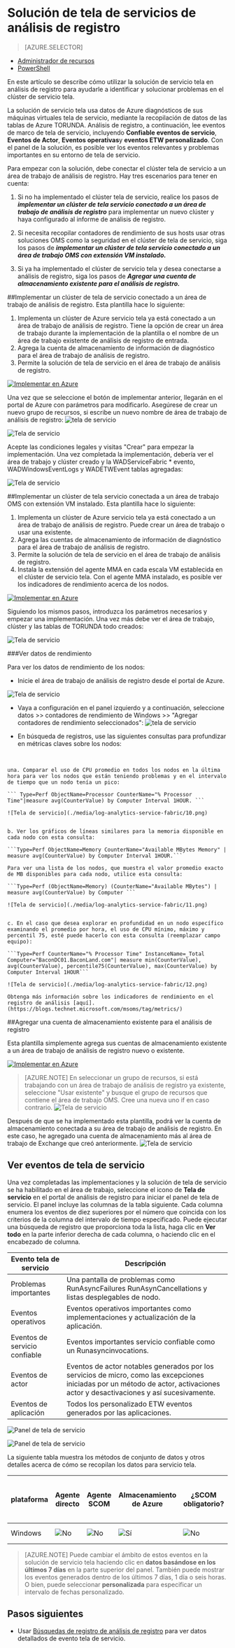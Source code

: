 <properties
    pageTitle="Optimizar su entorno con la solución de tela de servicio de análisis de registro | Microsoft Azure"
    description="Puede usar la solución de servicio tela para evaluar los riesgos y la salud de su servicio tela aplicaciones, servicios de micro, nodos y clústeres."
    services="log-analytics"
    documentationCenter=""
    authors="niniikhena"
    manager="jochan"
    editor=""/>

<tags
    ms.service="log-analytics"
    ms.workload="na"
    ms.tgt_pltfrm="na"
    ms.devlang="na"
    ms.topic="article"
    ms.date="09/21/2016"
    ms.author="nini"/>



# <a name="service-fabric-solution-in-log-analytics"></a>Solución de tela de servicios de análisis de registro

> [AZURE.SELECTOR]
- [Administrador de recursos](log-analytics-service-fabric-azure-resource-manager.md)
- [PowerShell](log-analytics-service-fabric.md)

En este artículo se describe cómo utilizar la solución de servicio tela en análisis de registro para ayudarle a identificar y solucionar problemas en el clúster de servicio tela.

La solución de servicio tela usa datos de Azure diagnósticos de sus máquinas virtuales tela de servicio, mediante la recopilación de datos de las tablas de Azure TORUNDA. Análisis de registro, a continuación, lee eventos de marco de tela de servicio, incluyendo **Confiable eventos de servicio**, **Eventos de Actor**, **Eventos operativas**y **eventos ETW personalizado**. Con el panel de la solución, es posible ver los eventos relevantes y problemas importantes en su entorno de tela de servicio.

Para empezar con la solución, debe conectar el clúster tela de servicio a un área de trabajo de análisis de registro. Hay tres escenarios para tener en cuenta:

1. Si no ha implementado el clúster tela de servicio, realice los pasos de ***implementar un clúster de tela servicio conectado a un área de trabajo de análisis de registro*** para implementar un nuevo clúster y haya configurado al informe de análisis de registro.

2. Si necesita recopilar contadores de rendimiento de sus hosts usar otras soluciones OMS como la seguridad en el clúster de tela de servicio, siga los pasos de ***implementar un clúster de tela servicio conectado a un área de trabajo OMS con extensión VM instalado.***

3. Si ya ha implementado el clúster de servicio tela y desea conectarse a análisis de registro, siga los pasos de ***Agregar una cuenta de almacenamiento existente para el análisis de registro.***


##<a name="deploy-a-service-fabric-cluster-connected-to-a-log-analytics-workspace"></a>Implementar un clúster de tela de servicio conectado a un área de trabajo de análisis de registro.
Esta plantilla hace lo siguiente:


1. Implementa un clúster de Azure servicio tela ya está conectado a un área de trabajo de análisis de registro. Tiene la opción de crear un área de trabajo durante la implementación de la plantilla o el nombre de un área de trabajo existente de análisis de registro de entrada.
2. Agrega la cuenta de almacenamiento de información de diagnóstico para el área de trabajo de análisis de registro.
3. Permite la solución de tela de servicio en el área de trabajo de análisis de registro.

[![Implementar en Azure](./media/log-analytics-service-fabric/deploybutton.png)](https://portal.azure.com/#create/Microsoft.Template/uri/https%3A%2F%2Fraw.githubusercontent.com%2Fazure%2Fazure-quickstart-templates%2Fmaster%2Fservice-fabric-oms%2F%2Fazuredeploy.json)


Una vez que se seleccione el botón de implementar anterior, llegarán en el portal de Azure con parámetros para modificarlo. Asegúrese de crear un nuevo grupo de recursos, si escribe un nuevo nombre de área de trabajo de análisis de registro: ![tela de servicio](./media/log-analytics-service-fabric/2.png)

![Tela de servicio](./media/log-analytics-service-fabric/3.png)

Acepte las condiciones legales y visitas "Crear" para empezar la implementación. Una vez completada la implementación, debería ver el área de trabajo y clúster creado y la WADServiceFabric * evento, WADWindowsEventLogs y WADETWEvent tablas agregadas:

![Tela de servicio](./media/log-analytics-service-fabric/4.png)

##<a name="deploy-a-service-fabric-cluster-connected-to-an-oms-workspace-with-vm-extension-installed"></a>Implementar un clúster de tela servicio conectada a un área de trabajo OMS con extensión VM instalado.
Esta plantilla hace lo siguiente:

1. Implementa un clúster de Azure servicio tela ya está conectado a un área de trabajo de análisis de registro. Puede crear un área de trabajo o usar una existente.
2. Agrega las cuentas de almacenamiento de información de diagnóstico para el área de trabajo de análisis de registro.
3. Permite la solución de tela de servicio en el área de trabajo de análisis de registro.
4. Instala la extensión del agente MMA en cada escala VM establecida en el clúster de servicio tela. Con el agente MMA instalado, es posible ver los indicadores de rendimiento acerca de los nodos.


[![Implementar en Azure](./media/log-analytics-service-fabric/deploybutton.png)](https://portal.azure.com/#create/Microsoft.Template/uri/https%3A%2F%2Fraw.githubusercontent.com%2Fazure%2Fazure-quickstart-templates%2Fmaster%2Fservice-fabric-vmss-oms%2F%2Fazuredeploy.json)


Siguiendo los mismos pasos, introduzca los parámetros necesarios y empezar una implementación. Una vez más debe ver el área de trabajo, clúster y las tablas de TORUNDA todo creados:

![Tela de servicio](./media/log-analytics-service-fabric/5.png)

###<a name="viewing-performance-data"></a>Ver datos de rendimiento

Para ver los datos de rendimiento de los nodos:
</br>
- Inicie el área de trabajo de análisis de registro desde el portal de Azure.

![Tela de servicio](./media/log-analytics-service-fabric/6.png)

- Vaya a configuración en el panel izquierdo y a continuación, seleccione datos >> contadores de rendimiento de Windows >> "Agregar contadores de rendimiento seleccionados": ![tela de servicio](./media/log-analytics-service-fabric/7.png)

- En búsqueda de registros, use las siguientes consultas para profundizar en métricas claves sobre los nodos:
</br>

    una. Comparar el uso de CPU promedio en todos los nodos en la última hora para ver los nodos que están teniendo problemas y en el intervalo de tiempo que un nodo tenía un pico:

    ``` Type=Perf ObjectName=Processor CounterName="% Processor Time"|measure avg(CounterValue) by Computer Interval 1HOUR. ```

    ![Tela de servicio](./media/log-analytics-service-fabric/10.png)


    b. Ver los gráficos de líneas similares para la memoria disponible en cada nodo con esta consulta:

    ```Type=Perf ObjectName=Memory CounterName="Available MBytes Memory" | measure avg(CounterValue) by Computer Interval 1HOUR.```

    Para ver una lista de los nodos, que muestra el valor promedio exacto de MB disponibles para cada nodo, utilice esta consulta:

    ```Type=Perf (ObjectName=Memory) (CounterName="Available MBytes") | measure avg(CounterValue) by Computer ```

    ![Tela de servicio](./media/log-analytics-service-fabric/11.png)


    c. En el caso que desea explorar en profundidad en un nodo específico examinando el promedio por hora, el uso de CPU mínimo, máximo y percentil 75, esté puede hacerlo con esta consulta (reemplazar campo equipo):

    ```Type=Perf CounterName="% Processor Time" InstanceName=_Total Computer="BaconDC01.BaconLand.com"| measure min(CounterValue), avg(CounterValue), percentile75(CounterValue), max(CounterValue) by Computer Interval 1HOUR```

    ![Tela de servicio](./media/log-analytics-service-fabric/12.png)

    Obtenga más información sobre los indicadores de rendimiento en el registro de análisis [aquí]. (https://blogs.technet.microsoft.com/msoms/tag/metrics/)


##<a name="adding-an-existing-storage-account-to-log-analytics"></a>Agregar una cuenta de almacenamiento existente para el análisis de registro

Esta plantilla simplemente agrega sus cuentas de almacenamiento existente a un área de trabajo de análisis de registro nuevo o existente.
</br>

[![Implementar en Azure](./media/log-analytics-service-fabric/deploybutton.png)](https://portal.azure.com/#create/Microsoft.Template/uri/https%3A%2F%2Fraw.githubusercontent.com%2FAzure%2Fazure-quickstart-templates%2Fmaster%2Foms-existing-storage-account%2Fazuredeploy.json)

>[AZURE.NOTE] En seleccionar un grupo de recursos, si está trabajando con un área de trabajo de análisis de registro ya existente, seleccione "Usar existente" y busque el grupo de recursos que contiene el área de trabajo OMS. Cree una nueva uno if en caso contrario.
![Tela de servicio](./media/log-analytics-service-fabric/8.png)

Después de que se ha implementado esta plantilla, podrá ver la cuenta de almacenamiento conectada a su área de trabajo de análisis de registro. En este caso, he agregado una cuenta de almacenamiento más al área de trabajo de Exchange que creó anteriormente.
![Tela de servicio](./media/log-analytics-service-fabric/9.png)

## <a name="view-service-fabric-events"></a>Ver eventos de tela de servicio

Una vez completadas las implementaciones y la solución de tela de servicio se ha habilitado en el área de trabajo, seleccione el icono de **Tela de servicio** en el portal de análisis de registro para iniciar el panel de tela de servicio. El panel incluye las columnas de la tabla siguiente. Cada columna enumera los eventos de diez superiores por el número que coincida con los criterios de la columna del intervalo de tiempo especificado. Puede ejecutar una búsqueda de registro que proporciona toda la lista, haga clic en **Ver todo** en la parte inferior derecha de cada columna, o haciendo clic en el encabezado de columna.

| **Evento tela de servicio** | **Descripción** |
| --- | --- |
| Problemas importantes | Una pantalla de problemas como RunAsyncFailures RunAsynCancellations y listas desplegables de nodo. |
| Eventos operativos | Eventos operativos importantes como implementaciones y actualización de la aplicación. |
| Eventos de servicio confiable | Eventos importantes servicio confiable como un Runasyncinvocations. |
| Eventos de actor | Eventos de actor notables generados por los servicios de micro, como las excepciones iniciadas por un método de actor, activaciones actor y desactivaciones y así sucesivamente. |
| Eventos de aplicación | Todos los personalizado ETW eventos generados por las aplicaciones. |

![Panel de tela de servicio](./media/log-analytics-service-fabric/sf3.png)

![Panel de tela de servicio](./media/log-analytics-service-fabric/sf4.png)


La siguiente tabla muestra los métodos de conjunto de datos y otros detalles acerca de cómo se recopilan los datos para servicio tela.

| plataforma | Agente directo | Agente SCOM | Almacenamiento de Azure | ¿SCOM obligatorio? | Datos de agente SCOM enviadas por grupo de administración | frecuencia de la colección |
|---|---|---|---|---|---|---|
|Windows|![No](./media/log-analytics-malware/oms-bullet-red.png)|![No](./media/log-analytics-malware/oms-bullet-red.png)| ![Sí](./media/log-analytics-malware/oms-bullet-green.png)|            ![No](./media/log-analytics-malware/oms-bullet-red.png)|![No](./media/log-analytics-malware/oms-bullet-red.png)|10 minutos |


>[AZURE.NOTE] Puede cambiar el ámbito de estos eventos en la solución de servicio tela haciendo clic en **datos basándose en los últimos 7 días** en la parte superior del panel. También puede mostrar los eventos generados dentro de los últimos 7 días, 1 día o seis horas. O bien, puede seleccionar **personalizada** para especificar un intervalo de fechas personalizado.


## <a name="next-steps"></a>Pasos siguientes

- Usar [Búsquedas de registro de análisis de registro](log-analytics-log-searches.md) para ver datos detallados de evento tela de servicio.
